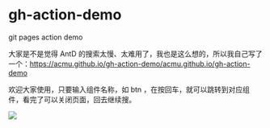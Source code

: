 # gh-action-demo

git pages action demo

大家是不是觉得 AntD 的搜索太慢、太难用了，我也是这么想的，所以我自己写了一个：https://acmu.github.io/gh-action-demo/acmu.github.io/gh-action-demo

欢迎大家使用，只要输入组件名称，如 btn ，在按回车，就可以跳转到对应组件，看完了可以关闭页面，回去继续搜。

![](https://imgkr.cn-bj.ufileos.com/10477fd6-2877-4428-bbcb-5d64aba381bd.png)
